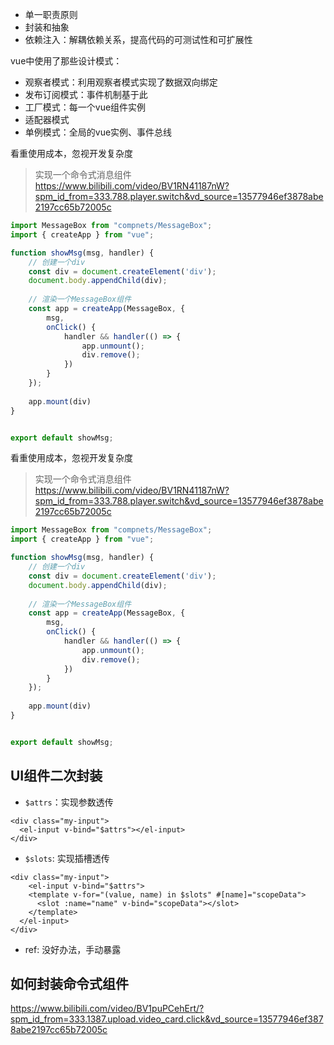
- 单一职责原则
- 封装和抽象
- 依赖注入：解耦依赖关系，提高代码的可测试性和可扩展性



vue中使用了那些设计模式：
- 观察者模式：利用观察者模式实现了数据双向绑定
- 发布订阅模式：事件机制基于此
- 工厂模式：每一个vue组件实例
- 适配器模式
- 单例模式：全局的vue实例、事件总线

看重使用成本，忽视开发复杂度 

> 实现一个命令式消息组件 https://www.bilibili.com/video/BV1RN41187nW?spm_id_from=333.788.player.switch&vd_source=13577946ef3878abe2197cc65b72005c
```js
import MessageBox from "compnets/MessageBox";
import { createApp } from "vue";

function showMsg(msg, handler) {
    // 创建一个div
    const div = document.createElement('div');
    document.body.appendChild(div);
    
    // 渲染一个MessageBox组件  
    const app = createApp(MessageBox, {
        msg,
        onClick() {
            handler && handler(() => {
                app.unmount();
                div.remove();
            })
        }
    });    
    
    app.mount(div)
}


export default showMsg;
```

看重使用成本，忽视开发复杂度 

> 实现一个命令式消息组件 https://www.bilibili.com/video/BV1RN41187nW?spm_id_from=333.788.player.switch&vd_source=13577946ef3878abe2197cc65b72005c
```js
import MessageBox from "compnets/MessageBox";
import { createApp } from "vue";

function showMsg(msg, handler) {
    // 创建一个div
    const div = document.createElement('div');
    document.body.appendChild(div);
    
    // 渲染一个MessageBox组件  
    const app = createApp(MessageBox, {
        msg,
        onClick() {
            handler && handler(() => {
                app.unmount();
                div.remove();
            })
        }
    });    
    
    app.mount(div)
}


export default showMsg;
```

## UI组件二次封装
- `$attrs`：实现参数透传
```vue
<div class="my-input">
  <el-input v-bind="$attrs"></el-input>
</div>
```
- `$slots`: 实现插槽透传
```vue
<div class="my-input">
    <el-input v-bind="$attrs">
    <template v-for="(value, name) in $slots" #[name]="scopeData">
      <slot :name="name" v-bind="scopeData"></slot>
    </template>
  </el-input>
</div>
```
- ref: 没好办法，手动暴露

## 如何封装命令式组件

https://www.bilibili.com/video/BV1puPCehErt/?spm_id_from=333.1387.upload.video_card.click&vd_source=13577946ef3878abe2197cc65b72005c